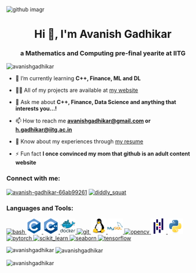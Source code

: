 ![github imagr](https://github.com/avanishgadhikar/avanishgadhikar/assets/133745149/06b9d9e0-bd0e-448d-94b2-d2cd4d37d18e)

<h1 align="center">Hi 👋, I'm Avanish Gadhikar</h1>
<h3 align="center">a Mathematics and Computing pre-final yearite at IITG</h3>

<p align="left"> <img src="https://komarev.com/ghpvc/?username=avanishgadhikar&label=Profile%20views&color=0e75b6&style=flat" alt="avanishgadhikar" /> </p>

- 🌱 I’m currently learning **C++, Finance, ML and DL**

- 👨‍💻 All of my projects are available at [my website](https://avanishgadhikar.github.io/)

- 💬 Ask me about **C++, Finance, Data Science and anything that interests you...!**

- 📫 How to reach me **avanishgadhikar@gmail.com or h.gadhikar@iitg.ac.in**

- 📄 Know about my experiences through [my resume](https://drive.google.com/file/d/1239Y8B22iwxlswr9zFbARi44pbkmEk_j/view?usp=sharing)

- ⚡ Fun fact **I once convinced my mom that github is an adult content website**

<h3 align="left">Connect with me:</h3>
<p align="left">
<a href="https://linkedin.com/in/avanish-gadhikar-66ab99261" target="blank"><img align="center" src="https://raw.githubusercontent.com/rahuldkjain/github-profile-readme-generator/master/src/images/icons/Social/linked-in-alt.svg" alt="avanish-gadhikar-66ab99261" height="30" width="40" /></a>
<a href="https://codeforces.com/profile/diddly_squat" target="blank"><img align="center" src="https://raw.githubusercontent.com/rahuldkjain/github-profile-readme-generator/master/src/images/icons/Social/codeforces.svg" alt="diddly_squat" height="30" width="40" /></a>
</p>

<h3 align="left">Languages and Tools:</h3>
<p align="left"> <a href="https://www.gnu.org/software/bash/" target="_blank" rel="noreferrer"> <img src="https://www.vectorlogo.zone/logos/gnu_bash/gnu_bash-icon.svg" alt="bash" width="40" height="40"/> </a> <a href="https://www.cprogramming.com/" target="_blank" rel="noreferrer"> <img src="https://raw.githubusercontent.com/devicons/devicon/master/icons/c/c-original.svg" alt="c" width="40" height="40"/> </a> <a href="https://www.w3schools.com/cpp/" target="_blank" rel="noreferrer"> <img src="https://raw.githubusercontent.com/devicons/devicon/master/icons/cplusplus/cplusplus-original.svg" alt="cplusplus" width="40" height="40"/> </a> <a href="https://www.docker.com/" target="_blank" rel="noreferrer"> <img src="https://raw.githubusercontent.com/devicons/devicon/master/icons/docker/docker-original-wordmark.svg" alt="docker" width="40" height="40"/> </a> <a href="https://git-scm.com/" target="_blank" rel="noreferrer"> <img src="https://www.vectorlogo.zone/logos/git-scm/git-scm-icon.svg" alt="git" width="40" height="40"/> </a> <a href="https://www.linux.org/" target="_blank" rel="noreferrer"> <img src="https://raw.githubusercontent.com/devicons/devicon/master/icons/linux/linux-original.svg" alt="linux" width="40" height="40"/> </a> <a href="https://www.mysql.com/" target="_blank" rel="noreferrer"> <img src="https://raw.githubusercontent.com/devicons/devicon/master/icons/mysql/mysql-original-wordmark.svg" alt="mysql" width="40" height="40"/> </a> <a href="https://opencv.org/" target="_blank" rel="noreferrer"> <img src="https://www.vectorlogo.zone/logos/opencv/opencv-icon.svg" alt="opencv" width="40" height="40"/> </a> <a href="https://pandas.pydata.org/" target="_blank" rel="noreferrer"> <img src="https://raw.githubusercontent.com/devicons/devicon/2ae2a900d2f041da66e950e4d48052658d850630/icons/pandas/pandas-original.svg" alt="pandas" width="40" height="40"/> </a> <a href="https://www.python.org" target="_blank" rel="noreferrer"> <img src="https://raw.githubusercontent.com/devicons/devicon/master/icons/python/python-original.svg" alt="python" width="40" height="40"/> </a> <a href="https://pytorch.org/" target="_blank" rel="noreferrer"> <img src="https://www.vectorlogo.zone/logos/pytorch/pytorch-icon.svg" alt="pytorch" width="40" height="40"/> </a> <a href="https://scikit-learn.org/" target="_blank" rel="noreferrer"> <img src="https://upload.wikimedia.org/wikipedia/commons/0/05/Scikit_learn_logo_small.svg" alt="scikit_learn" width="40" height="40"/> </a> <a href="https://seaborn.pydata.org/" target="_blank" rel="noreferrer"> <img src="https://seaborn.pydata.org/_images/logo-mark-lightbg.svg" alt="seaborn" width="40" height="40"/> </a> <a href="https://www.tensorflow.org" target="_blank" rel="noreferrer"> <img src="https://www.vectorlogo.zone/logos/tensorflow/tensorflow-icon.svg" alt="tensorflow" width="40" height="40"/> </a> </p>

<p><img align="left" src="https://github-readme-stats.vercel.app/api/top-langs?username=avanishgadhikar&show_icons=true&locale=en&layout=compact" alt="avanishgadhikar" /></p>

<p>&nbsp;<img align="center" src="https://github-readme-stats.vercel.app/api?username=avanishgadhikar&show_icons=true&locale=en" alt="avanishgadhikar" /></p>

<p><img align="center" src="https://github-readme-streak-stats.herokuapp.com/?user=avanishgadhikar&" alt="avanishgadhikar" /></p>

<!--[![Apple Music GitHub profile](https://music-profile.rayriffy.com/theme/dark.svg?uid=000864.31a923532a6f4771ae916a6cafcbada1.1244)](https://github.com/rayriffy/apple-music-github-profile)-->
<!-- 
### Programmer's Quote of the Day
 ![Quote](https://github-readme-quotes.herokuapp.com/quote?quoteCategory=programming)
  -->
